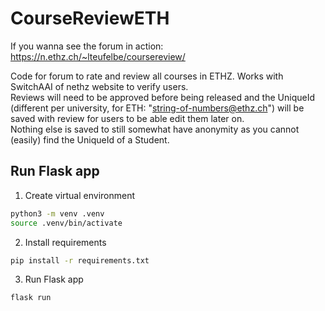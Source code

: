 # CourseReviewETH

If you wanna see the forum in action: https://n.ethz.ch/~lteufelbe/coursereview/

Code for forum to rate and review all courses in ETHZ. Works with SwitchAAI of nethz website to verify users.  
Reviews will need to be approved before being released and the UniqueId (different per university, for ETH: "string-of-numbers@ethz.ch") will be saved with review for users to be able edit them later on.  
Nothing else is saved to still somewhat have anonymity as you cannot (easily) find the UniqueId of a Student.


## Run Flask app

1. Create virtual environment
```bash
python3 -m venv .venv
source .venv/bin/activate
```

2. Install requirements
```bash
pip install -r requirements.txt
```

3. Run Flask app
```bash
flask run
```